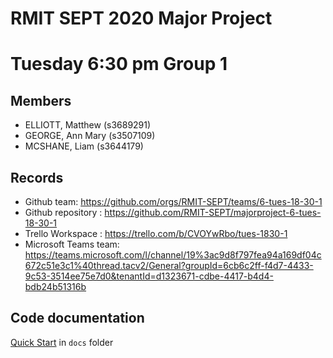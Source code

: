 # RMIT SEPT 2020 Major Project

# Tuesday 6:30 pm Group 1

## Members
* ELLIOTT, Matthew (s3689291)
* GEORGE, Ann Mary (s3507109)
* MCSHANE, Liam (s3644179)

## Records

* Github team: https://github.com/orgs/RMIT-SEPT/teams/6-tues-18-30-1
* Github repository : https://github.com/RMIT-SEPT/majorproject-6-tues-18-30-1
* Trello Workspace : https://trello.com/b/CVOYwRbo/tues-1830-1
* Microsoft Teams team: https://teams.microsoft.com/l/channel/19%3ac9d8f797fea94a169df04c672c51e3c1%40thread.tacv2/General?groupId=6cb6c2ff-f4d7-4433-9c53-3514ee75e7d0&tenantId=d1323671-cdbe-4417-b4d4-bdb24b51316b


## Code documentation

[Quick Start](/docs/README.md) in `docs` folder
